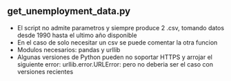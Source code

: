 ## get_unemployment_data.py

- El script no admite parametros y siempre produce 2 .csv, tomando datos desde 1990 hasta el ultimo año disponible
- En el caso de solo necesitar un csv se puede comentar la otra funcion
- Modulos necesarios: pandas y urllib
- Algunas versiones de Python pueden no soportar HTTPS y arrojar el siguiente error: urllib.error.URLError: <urlopen error unknown url type: https> 
pero no deberia ser el caso con versiones recientes

